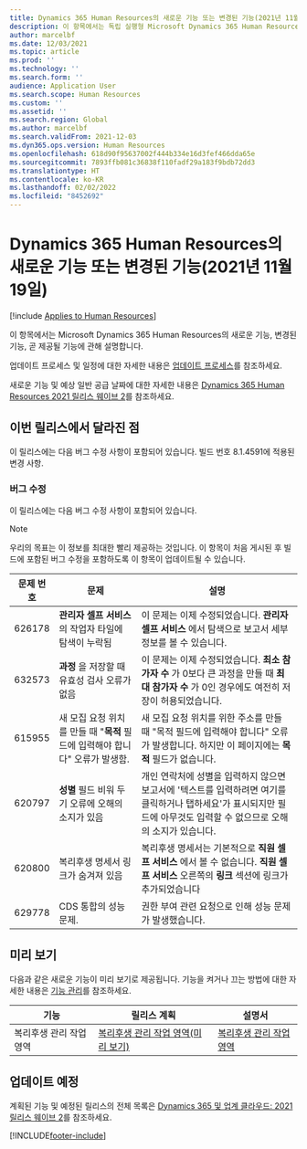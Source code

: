 ```yaml
---
title: Dynamics 365 Human Resources의 새로운 기능 또는 변경된 기능(2021년 11월 19일)
description: 이 항목에서는 독립 실행형 Microsoft Dynamics 365 Human Resources(2021년 11월 19일)의 새로 추가되거나 변경된 기능에 관해 설명합니다.
author: marcelbf
ms.date: 12/03/2021
ms.topic: article
ms.prod: ''
ms.technology: ''
ms.search.form: ''
audience: Application User
ms.search.scope: Human Resources
ms.custom: ''
ms.assetid: ''
ms.search.region: Global
ms.author: marcelbf
ms.search.validFrom: 2021-12-03
ms.dyn365.ops.version: Human Resources
ms.openlocfilehash: 618d90f95637002f444b334e16d3fef466dda65e
ms.sourcegitcommit: 7893ffb081c36838f110fadf29a183f9bdb72dd3
ms.translationtype: HT
ms.contentlocale: ko-KR
ms.lasthandoff: 02/02/2022
ms.locfileid: "8452692"
---
```

# <a name="whats-new-or-changed-in-dynamics-365-human-resources-november-19-2021"></a>Dynamics 365 Human Resources의 새로운 기능 또는 변경된 기능(2021년 11월 19일)

[!include [Applies to Human Resources](../includes/applies-to-hr.md)]

이 항목에서는 Microsoft Dynamics 365 Human Resources의 새로운 기능, 변경된 기능, 곧 제공될 기능에 관해 설명합니다.

업데이트 프로세스 및 일정에 대한 자세한 내용은 [업데이트 프로세스](hr-admin-setup-update-process.md)를 참조하세요.

새로운 기능 및 예상 일반 공급 날짜에 대한 자세한 내용은 [Dynamics 365 Human Resources 2021 릴리스 웨이브 2](/dynamics365-release-plan/2021wave2/human-resources/dynamics365-human-resources/)를 참조하세요.

## <a name="in-this-release"></a>이번 릴리스에서 달라진 점

이 릴리스에는 다음 버그 수정 사항이 포함되어 있습니다. 빌드 번호 8.1.4591에 적용된 변경 사항.

### <a name="bug-fixes"></a>버그 수정

이 릴리스에는 다음 버그 수정 사항이 포함되어 있습니다.

> [!NOTE]
> 우리의 목표는 이 정보를 최대한 빨리 제공하는 것입니다. 이 항목이 처음 게시된 후 빌드에 포함된 버그 수정을 포함하도록 이 항목이 업데이트될 수 있습니다.

| 문제 번호 | 문제 | 설명 |
|---|---|---|
| 626178 | **관리자 셀프 서비스** 의 작업자 타일에 탐색이 누락됨 | 이 문제는 이제 수정되었습니다. **관리자 셀프 서비스** 에서 탐색으로 보고서 세부 정보를 볼 수 있습니다. |
| 632573 | **과정** 을 저장할 때 유효성 검사 오류가 없음 | 이 문제는 이제 수정되었습니다. **최소 참가자 수** 가 0보다 큰 과정을 만들 때 **최대 참가자 수** 가 0인 경우에도 여전히 저장이 허용되었습니다. |
| 615955 | 새 모집 요청 위치를 만들 때 "**목적** 필드에 입력해야 합니다" 오류가 발생함. | 새 모집 요청 위치를 위한 주소를 만들 때 "목적 필드에 입력해야 합니다" 오류가 발생합니다. 하지만 이 페이지에는 **목적** 필드가 없습니다. |
| 620797 | **성별** 필드 비워 두기 오류에 오해의 소지가 있음 | 개인 연락처에 성별을 입력하지 않으면 보고서에 '텍스트를 입력하려면 여기를 클릭하거나 탭하세요'가 표시되지만 필드에 아무것도 입력할 수 없으므로 오해의 소지가 있습니다. |
| 620800 | 복리후생 명세서 링크가 숨겨져 있음 | 복리후생 명세서는 기본적으로 **직원 셀프 서비스** 에서 볼 수 없습니다.  **직원 셀프 서비스** 오른쪽의 **링크** 섹션에 링크가 추가되었습니다 |
| 629778 | CDS 통합의 성능 문제. | 권한 부여 관련 요청으로 인해 성능 문제가 발생했습니다. |

## <a name="in-preview"></a>미리 보기

다음과 같은 새로운 기능이 미리 보기로 제공됩니다. 기능을 켜거나 끄는 방법에 대한 자세한 내용은 [기능 관리](hr-admin-manage-features.md)를 참조하세요.

| 기능 | 릴리스 계획 | 설명서 |
|---|---|---|
| 복리후생 관리 작업 영역 | [복리후생 관리 작업 영역(미리 보기)](/dynamics365-release-plan/2020wave2/human-resources/dynamics365-human-resources/benefits-management-workspace) | [복리후생 관리 작업 영역](hr-benefits-management-workspace.md) |


## <a name="coming-soon"></a>업데이트 예정
계획된 기능 및 예정된 릴리스의 전체 목록은 [Dynamics 365 및 업계 클라우드: 2021 릴리스 웨이브 2](/dynamics365-release-plan/2021wave2/human-resources/dynamics365-human-resources/)를 참조하세요.

[!INCLUDE[footer-include](../includes/footer-banner.md)]
